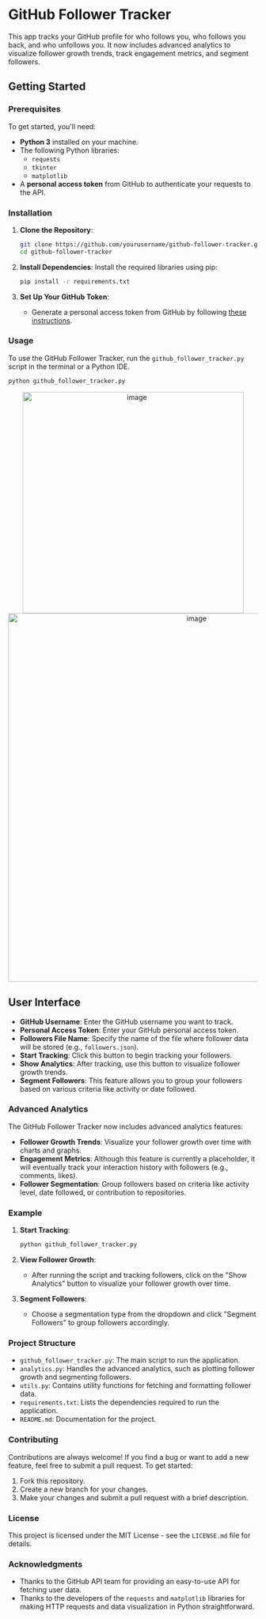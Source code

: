 # GitHub Follower Tracker

This app tracks your GitHub profile for who follows you, who follows you back, and who unfollows you. It now includes advanced analytics to visualize follower growth trends, track engagement metrics, and segment followers.

## Getting Started

### Prerequisites

To get started, you'll need:

- **Python 3** installed on your machine.
- The following Python libraries:
  - `requests`
  - `tkinter`
  - `matplotlib`
- A **personal access token** from GitHub to authenticate your requests to the API.

### Installation

1. **Clone the Repository**:
    ```sh
    git clone https://github.com/yourusername/github-follower-tracker.git
    cd github-follower-tracker
    ```

2. **Install Dependencies**:
    Install the required libraries using pip:
    ```sh
    pip install -r requirements.txt
    ```

3. **Set Up Your GitHub Token**:
   - Generate a personal access token from GitHub by following [these instructions](https://docs.github.com/en/github/authenticating-to-github/creating-a-personal-access-token).

### Usage

To use the GitHub Follower Tracker, run the `github_follower_tracker.py` script in the terminal or a Python IDE.

```sh
python github_follower_tracker.py
```
<div align="center">
<img width="447" alt="image" src="https://github.com/user-attachments/assets/eefc301f-d061-49a9-8a34-224629a69597">

<img width="745" alt="image" src="https://github.com/user-attachments/assets/b58d8488-995b-441c-9a11-3d8127d1078c">
</div>

## User Interface

- **GitHub Username**: Enter the GitHub username you want to track.
- **Personal Access Token**: Enter your GitHub personal access token.
- **Followers File Name**: Specify the name of the file where follower data will be stored (e.g., `followers.json`).
- **Start Tracking**: Click this button to begin tracking your followers.
- **Show Analytics**: After tracking, use this button to visualize follower growth trends.
- **Segment Followers**: This feature allows you to group your followers based on various criteria like activity or date followed.

### Advanced Analytics

The GitHub Follower Tracker now includes advanced analytics features:

- **Follower Growth Trends**: Visualize your follower growth over time with charts and graphs.
- **Engagement Metrics**: Although this feature is currently a placeholder, it will eventually track your interaction history with followers (e.g., comments, likes).
- **Follower Segmentation**: Group followers based on criteria like activity level, date followed, or contribution to repositories.

### Example

1. **Start Tracking**:
    ```sh
    python github_follower_tracker.py
    ```

2. **View Follower Growth**:
    - After running the script and tracking followers, click on the "Show Analytics" button to visualize your follower growth over time.

3. **Segment Followers**:
    - Choose a segmentation type from the dropdown and click "Segment Followers" to group followers accordingly.

### Project Structure

- `github_follower_tracker.py`: The main script to run the application.
- `analytics.py`: Handles the advanced analytics, such as plotting follower growth and segmenting followers.
- `utils.py`: Contains utility functions for fetching and formatting follower data.
- `requirements.txt`: Lists the dependencies required to run the application.
- `README.md`: Documentation for the project.

### Contributing

Contributions are always welcome! If you find a bug or want to add a new feature, feel free to submit a pull request. To get started:

1. Fork this repository.
2. Create a new branch for your changes.
3. Make your changes and submit a pull request with a brief description.

### License

This project is licensed under the MIT License - see the `LICENSE.md` file for details.

### Acknowledgments

- Thanks to the GitHub API team for providing an easy-to-use API for fetching user data.
- Thanks to the developers of the `requests` and `matplotlib` libraries for making HTTP requests and data visualization in Python straightforward.

